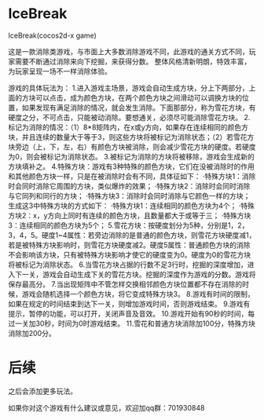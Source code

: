 # IceBreak
IceBreak(cocos2d-x game)

这是一款消除类游戏，与市面上大多数消除游戏不同，此游戏的通关方式不同，玩家需要不断通过消除来向下挖掘，来获得分数。 整体风格清新明朗，特效丰富，为玩家呈现一场不一样消除体验。

游戏的具体玩法为：
1.进入游戏主场景，游戏会自动生成方块，分上下两部分，上面的方块可以点击，成为颜色方块，在两个颜色方块之间滑动可以调换方块的位置，如果发现有满足消除的情况，就会发生消除。下面那部分，称为雪花方块，有硬度之分，不可点击，只能被动消除。要想通关，必须尽可能消除雪花方块。
2.标记为消除的情况：（1）8*8矩阵内，在x或y方向，如果存在连续相同的颜色方块，并且连续的数量大于等于3，则这些方块将被标记为消除状态；（2）若雪花方块旁边（上，下，左，右）有颜色方块被消除，则会减少雪花方块的硬度。若硬度为0，则会被标记为消除状态。
3.被标记为消除的方块将被移除，游戏会生成新的方块填补之。
4.特殊方块：游戏有3种特殊的颜色方块，它们在没被消除时的作用和其他颜色方块一样，只是在被消除时会有不同，具体征如下：
·特殊方块1：消除时会同时消除它周围的方块，类似爆炸的效果；
·特殊方块2：消除时会同时消除与它同列和同行的方块；
·特殊方块3：消除时会同时消除与它颜色一样的方块；
生成这3中特殊方块的方式如下：
·特殊方块1：连续相同的颜色方块为4个；
·特殊方块2：x，y方向上同时有连续的颜色方块，且数量都大于或等于三；
·特殊方块3：连续相同的颜色方块为5个；
5.雪花方块：按硬度划分为5种，分别是1，2，3，4，5。硬度1~4属性：若旁边消除的是普通的颜色方块，则雪花方块硬度减1，若是被特殊方块影响时，则雪花方块硬度减2。硬度5属性：普通颜色方块的消除不会影响该方块，只有被特殊方块影响才使它的硬度变为0。硬度为0的雪花方块将被标记为消除状态。
6.当雪花方块占据的行数不足3行时，挖掘的深度增加，进入下一关，游戏会自动生成下关的雪花方块。挖掘的深度作为游戏的分数。游戏将保存最高分。
7.当出现矩阵中不管怎样交换相邻颜色方块位置都不存在消除的时候，游戏会随机选择一个颜色方块，将它变成特殊方块3。
8.游戏有时间的限制，如果在规定的时间结束到达下一关，则增加游戏时间，否则游戏结束。
9.游戏有提示，暂停的功能，可以打开，关闭声音及音效。
10.游戏开始有90秒的时间，每过一关加30秒，时间为0时游戏结束。
11.雪花和普通方块消除加100分，特殊方块消除加200分。

# 后续
之后会添加更多玩法。

如果你对这个游戏有什么建议或意见，欢迎加qq群：701930848
